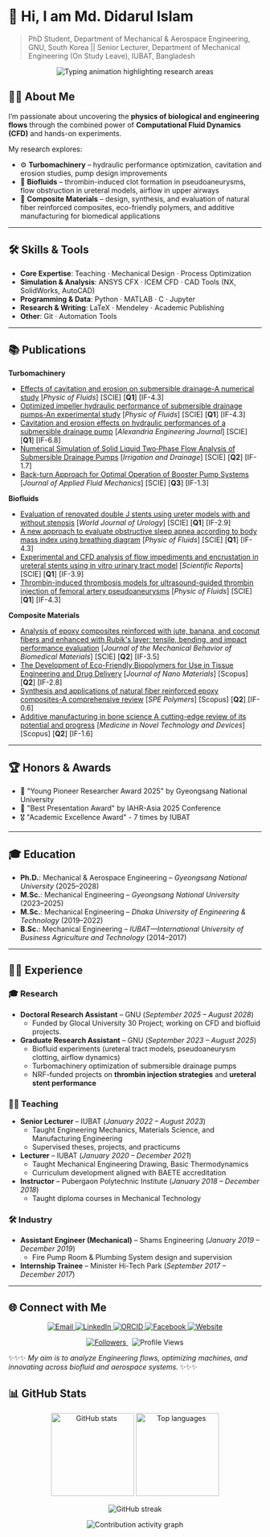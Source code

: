 # 👋 Hi, I am Md. Didarul Islam  
> PhD Student, Department of Mechanical & Aerospace Engineering, GNU, South Korea || Senior Lecturer, Department of Mechanical Engineering (On Study Leave), IUBAT, Bangladesh

<p align="center">
  <img
    src="https://readme-typing-svg.demolab.com?font=Inter&weight=700&size=24&pause=1200&center=true&vCenter=true&width=900&lines=CFD+%E2%80%A2+Biofluids+%E2%80%A2+Turbomachinery+%E2%80%A2+Composites;Engineering+analysis+of+fluid+flows+using+CFD+%2B+Experiments;Open+to+research+collaborations"
    alt="Typing animation highlighting research areas"
  />
</p>

## 👨‍💻 About Me  

I’m passionate about uncovering the **physics of biological and engineering flows** through the combined power of **Computational Fluid Dynamics (CFD)** and hands-on experiments.  

My research explores:  
- ⚙️ **Turbomachinery** – hydraulic performance optimization, cavitation and erosion studies, pump design improvements 
- 🔬 **Biofluids** – thrombin-induced clot formation in pseudoaneurysms, flow obstruction in ureteral models, airflow in upper airways
- 🧵 **Composite Materials** – design, synthesis, and evaluation of natural fiber reinforced composites, eco-friendly polymers, and additive manufacturing for biomedical applications
---

## 🛠️ Skills & Tools  

- **Core Expertise**: Teaching · Mechanical Design · Process Optimization  
- **Simulation & Analysis**: ANSYS CFX · ICEM CFD · CAD Tools (NX, SolidWorks, AutoCAD)
- **Programming & Data**: Python · MATLAB · C · Jupyter  
- **Research & Writing**: LaTeX · Mendeley · Academic Publishing  
- **Other**: Git · Automation Tools  
---

## 📚 Publications  

**Turbomachinery**
- [Effects of cavitation and erosion on submersible drainage-A numerical study](https://doi.org/10.1063/5.0223126) [*Physic of Fluids*] [SCIE] [**Q1**] [IF-4.3]
- [Optimized impeller hydraulic performance of submersible drainage pumps-An experimental study](https://doi.org/10.1063/5.0243408) [*Physic of Fluids*] [SCIE] [**Q1**] [IF-4.3]
- [Cavitation and erosion effects on hydraulic performances of a submersible drainage pump](https://doi.org/10.1016/j.aej.2024.11.060) [*Alexandria Engineering Journal*] [SCIE] [**Q1**] [IF-6.8]
- [Numerical Simulation of Solid Liquid Two‐Phase Flow Analysis of Submersible Drainage Pumps](https://doi.org/10.1002/ird.3119) [*Irrigation and Drainage*] [SCIE] [**Q2**] [IF-1.7]
- [Back-turn Approach for Optimal Operation of Booster Pump Systems](https://doi.org/10.47176/jafm.18.9.3428) [*Journal of Applied Fluid Mechanics*] [SCIE] [**Q3**] [IF-1.3]

**Biofluids**
- [Evaluation of renovated double J stents using ureter models with and without stenosis](https://doi.org/10.1007/s00345-024-04920-7) [*World Journal of Urology*] [SCIE] [**Q1**] [IF-2.9]
- [A new approach to evaluate obstructive sleep apnea according to body mass index using breathing diagram](https://doi.org/10.1063/5.0223081) [*Physic of Fluids*] [SCIE] [**Q1**] [IF-4.3]
- [Experimental and CFD analysis of flow impediments and encrustation in ureteral stents using in vitro urinary tract model](https://doi.org/10.1038/s41598-025-04248-1) [*Scientific Reports*] [SCIE] [**Q1**] [IF-3.9]
- [Thrombin-induced thrombosis models for ultrasound-guided thrombin injection of femoral artery pseudoaneurysms](https://doi.org/10.1063/5.0279546) [*Physic of Fluids*] [SCIE] [**Q1**] [IF-4.3]

**Composite Materials**
- [Analysis of epoxy composites reinforced with jute, banana, and coconut fibers and enhanced with Rubik's layer: tensile, bending, and impact performance evaluation](https://doi.org/10.1016/j.jmbbm.2023.106151) [*Journal of the Mechanical Behavior of Biomedical Materials*] [SCIE] [**Q2**] [IF-3.5]
- [The Development of Eco-Friendly Biopolymers for Use in Tissue Engineering and Drug Delivery](https://doi.org/10.1155/2023/9270064) [*Journal of Nano Materials*] [Scopus] [**Q2**] [IF-2.8]
- [Synthesis and applications of natural fiber reinforced epoxy composites-A comprehensive review](https://doi.org/10.1002/pls2.10161) [*SPE Polymers*] [Scopus] [**Q2**] [IF-0.6]
- [Additive manufacturing in bone science A cutting-edge review of its potential and progress](https://doi.org/10.1016/j.medntd.2025.100379) [*Medicine in Novel Technology and Devices*] [Scopus] [**Q2**] [IF-1.6]
---

## 🏆 Honors & Awards  

- 🥇 "Young Pioneer Researcher Award 2025" by Gyeongsang National University 
- 🏅 "Best Presentation Award" by IAHR-Asia 2025 Conference  
- 🎖️ "Academic Excellence Award" - 7 times by IUBAT
---

## 🎓 Education  

- **Ph.D.**: Mechanical & Aerospace Engineering – *Gyeongsang National University* (2025–2028)  
- **M.Sc.**: Mechanical Engineering – *Gyeongsang National University* (2023–2025)  
- **M.Sc.**: Mechanical Engineering – *Dhaka University of Engineering & Technology* (2019–2022)  
- **B.Sc.**: Mechanical Engineering – *IUBAT—International University of Business Agriculture and Technology* (2014–2017)    
---

## 👨‍🏫 Experience  

### 🎓 Research  
- **Doctoral Research Assistant** – GNU (*September 2025 – August 2028*)  
  - Funded by Glocal University 30 Project; working on CFD and biofluid projects.  
- **Graduate Research Assistant** – GNU (*September 2023 – August 2025*)  
  - Biofluid experiments (ureteral tract models, pseudoaneurysm clotting, airflow dynamics)  
  - Turbomachinery optimization of submersible drainage pumps  
  - NRF-funded projects on **thrombin injection strategies** and **ureteral stent performance**  

### 👩‍🏫 Teaching  
- **Senior Lecturer** – IUBAT (*January 2022 – August 2023*)  
  - Taught Engineering Mechanics, Materials Science, and Manufacturing Engineering
  - Supervised theses, projects, and practicums
- **Lecturer** – IUBAT (*January 2020 – December 2021*)  
  - Taught Mechanical Engineering Drawing, Basic Thermodynamics  
  - Curriculum development aligned with BAETE accreditation
- **Instructor** – Pubergaon Polytechnic Institute (*January 2018 – December 2018*)  
  - Taught diploma courses in Mechanical Technology 

### 🛠 Industry  
- **Assistant Engineer (Mechanical)** – Shams Engineering (*January 2019 – December 2019*)  
  - Fire Pump Room & Plumbing System design and supervision  
- **Internship Trainee** – Minister Hi-Tech Park (*September 2017 – December 2017*)
---

## 🌐 Connect with Me  
<p align="center">
  <a href="mailto:didar@gnu.ac.kr">
    <img src="https://img.shields.io/badge/Email-didar%40gnu.ac.kr-red?style=for-the-badge&logo=gmail&logoColor=white" alt="Email"/>
  </a>
  <a href="https://www.linkedin.com/in/islam-md-didarul" target="_blank">
    <img src="https://img.shields.io/badge/LinkedIn-islam--md--didarul-0A66C2?style=for-the-badge&logo=linkedin&logoColor=white" alt="LinkedIn"/>
  </a>
  <a href="https://orcid.org/0009-0009-8612-2802" target="_blank">
    <img src="https://img.shields.io/badge/ORCID-0009--0009--8612--2802-A6CE39?style=for-the-badge&logo=orcid&logoColor=white" alt="ORCID"/>
  </a>
  <a href="https://www.facebook.com/didar566" target="_blank">
    <img src="https://img.shields.io/badge/Facebook-didar566-1877F2?style=for-the-badge&logo=facebook&logoColor=white" alt="Facebook"/>
  </a>
  <a href="https://me.iubat.edu/md-didarul-islam/" target="_blank">
    <img src="https://img.shields.io/badge/Website-me.iubat.edu-111?style=for-the-badge&logo=googlechrome&logoColor=white" alt="Website"/>
  </a>
</p>

<p align="center">  <!-- Followers (live via Shields) -->  <a href="https://github.com/islam-md-didarul?tab=followers">    <img alt="Followers"         src="https://img.shields.io/github/followers/islam-md-didarul?label=Followers&style=for-the-badge&color=0A66C2&labelColor=20232a">  </a> &nbsp;<!-- Profile Views (3rd-party counter) -->  <img alt="Profile Views"       src="https://komarev.com/ghpvc/?username=islam-md-didarul&style=for-the-badge&color=0A66C2&label=Profile%20Views"> </p>

✨✨✨ *My aim is to analyze Engineering flows, optimizing machines, and innovating across biofluid and aerospace systems.*  ✨✨✨

## 📊 GitHub Stats

<p align="center">
  <!-- Main stats -->
  <img
    src="https://github-readme-stats.vercel.app/api?username=islam-md-didarul&show_icons=true&include_all_commits=true&count_private=true&rank_icon=github&hide=issues&theme=radical"
    alt="GitHub stats"
    height="165"
  />
  <!-- Top languages -->
  <img
    src="https://github-readme-stats.vercel.app/api/top-langs/?username=islam-md-didarul&layout=compact&langs_count=8&theme=radical"
    alt="Top languages"
    height="165"
  />
</p>

<p align="center">
  <!-- Streak -->
  <img
    src="https://github-readme-streak-stats.herokuapp.com/?user=islam-md-didarul&theme=radical"
    alt="GitHub streak"
  />
</p>

<p align="center">
  <!-- Activity graph -->
  <img
    src="https://github-readme-activity-graph.vercel.app/graph?username=islam-md-didarul&theme=radical"
    alt="Contribution activity graph"
  />
</p>
